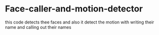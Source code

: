 # Face-caller-and-motion-detector
this code detects thee faces and  also it detect  the motion  with writing their name and calling out their names
